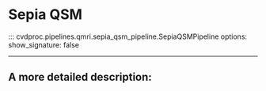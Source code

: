 # Sepia QSM

::: cvdproc.pipelines.qmri.sepia_qsm_pipeline.SepiaQSMPipeline
    options:
      show_signature: false

-----

## A more detailed description: